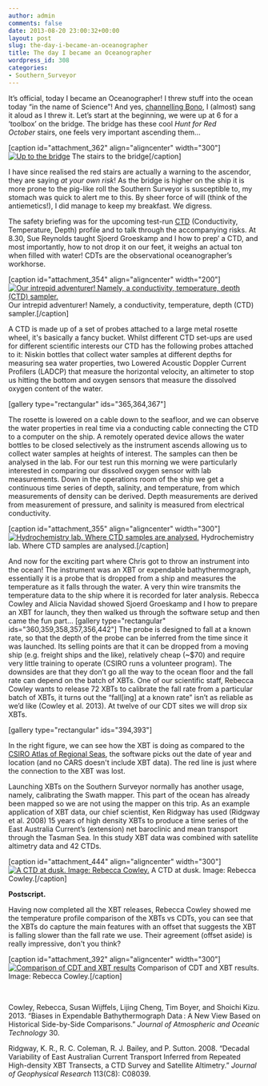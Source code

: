 ```yaml
---
author: admin
comments: false
date: 2013-08-20 23:00:32+00:00
layout: post
slug: the-day-i-became-an-oceanographer
title: The day I became an Oceanographer
wordpress_id: 308
categories:
- Southern_Surveyor
---
```


It’s official, today I became an Oceanographer! I threw stuff into the ocean today “in the name of Science”! And yes, [channelling Bono](http://en.wikipedia.org/wiki/Pride_(In_the_Name_of_Love)), I (almost) sang it aloud as I threw it. Let’s start at the beginning, we were up at 6 for a ‘toolbox’ on the bridge. The bridge has these cool _Hunt for Red October_ stairs, one feels very important ascending them...

[caption id="attachment_362" align="aligncenter" width="300"][![Up to the bridge](http://christopherbull.com.au/blog/wp-content/uploads/2013/09/IMG_0516-300x200.jpg)](http://christopherbull.com.au/blog/wp-content/uploads/2013/09/IMG_0516.jpg) The stairs to the bridge[/caption]

I have since realised the red stairs are actually a warning to the ascendor, they are saying _at your own risk_! As the bridge is higher on the ship it is more prone to the pig-like roll the Southern Surveyor is susceptible to, my stomach was quick to alert me to this. By sheer force of will (think of the antiemetics!), I did manage to keep my breakfast. We digress.

The safety briefing was for the upcoming test-run [CTD](http://oceanexplorer.noaa.gov/facts/ctd.html) (Conductivity, Temperature, Depth) profile and to talk through the accompanying risks. At 8.30, Sue Reynolds taught Sjoerd Groeskamp and I how to prep’ a CTD, and most importantly, how to not drop it on our feet, it weighs an actual ton when filled with water! CDTs are the observational oceanographer’s workhorse.

[caption id="attachment_354" align="aligncenter" width="200"][![Our intrepid adventurer! Namely, a conductivity, temperature, depth (CTD) sampler.](http://christopherbull.com.au/blog/wp-content/uploads/2013/09/IMG_0446-200x300.jpg)](http://christopherbull.com.au/blog/wp-content/uploads/2013/09/IMG_0446.jpg) Our intrepid adventurer! Namely, a conductivity, temperature, depth (CTD) sampler.[/caption]

A CTD is made up of a set of probes attached to a large metal rosette wheel, it's basically a fancy bucket. Whilst different CTD set-ups are used for different scientific interests our CTD has the following probes attached to it: Niskin bottles that collect water samples at different depths for measuring sea water properties, two Lowered Acoustic Doppler Current Profilers (LADCP) that measure the horizontal velocity, an altimeter to stop us hitting the bottom and oxygen sensors that measure the dissolved oxygen content of the water.

[gallery type="rectangular" ids="365,364,367"]

The rosette is lowered on a cable down to the seafloor, and we can observe the water properties in real time via a conducting cable connecting the CTD to a computer on the ship. A remotely operated device allows the water bottles to be closed selectively as the instrument ascends allowing us to collect water samples at heights of interest. The samples can then be analysed in the lab. For our test run this morning we were particularly interested in comparing our dissolved oxygen sensor with lab measurements. Down in the operations room of the ship we get a continuous time series of depth, salinity, and temperature, from which measurements of density can be derived. Depth measurements are derived from measurement of pressure, and salinity is measured from electrical conductivity.

[caption id="attachment_355" align="aligncenter" width="300"][![Hydrochemistry lab. Where CTD samples are analysed.](http://christopherbull.com.au/blog/wp-content/uploads/2013/09/IMG_0447-300x200.jpg)](http://christopherbull.com.au/blog/wp-content/uploads/2013/09/IMG_0447.jpg) Hydrochemistry lab. Where CTD samples are analysed.[/caption]

And now for the exciting part where Chris got to throw an instrument into the ocean! The instrument was an XBT or expendable bathythermograph, essentially it is a probe that is dropped from a ship and measures the temperature as it falls through the water. A very thin wire transmits the temperature data to the ship where it is recorded for later analysis. Rebecca Cowley and Alicia Navidad showed Sjoerd Groeskamp and I how to prepare an XBT for launch, they then walked us through the software setup and then came the fun part...
[gallery type="rectangular" ids="360,359,358,357,356,442"]
The probe is designed to fall at a known rate, so that the depth of the probe can be inferred from the time since it was launched. Its selling points are that it can be dropped from a moving ship (e.g. freight ships and the like), relatively cheap (~$70) and require very little training to operate (CSIRO runs a volunteer program). The downsides are that they don’t go all the way to the ocean floor and the fall rate can depend on the batch of XBTs. One of our scientific staff, Rebecca Cowley wants to release 72 XBTs to calibrate the fall rate from a particular batch of XBTs, it turns out the “fall[ing] at a known rate” isn’t as reliable as we’d like (Cowley et al. 2013). At twelve of our CDT sites we will drop six XBTs.

[gallery type="rectangular" ids="394,393"]



In the right figure, we can see how the XBT is doing as compared to the [CSIRO Atlas of Regional Seas](http://www.marine.csiro.au/~dunn/cars2009/), the software picks out the date of year and location (and no CARS doesn't include XBT data). The red line is just where the connection to the XBT was lost.



Launching XBTs on the Southern Surveyor normally has another usage, namely, calibrating the Swath mapper. This part of the ocean has already been mapped so we are not using the mapper on this trip. As an example application of XBT data, our chief scientist, Ken Ridgway has used (Ridgway et al. 2008) 15 years of high density XBTs to produce a time series of the East Australia Current’s (extension) net baroclinic and mean transport through the Tasman Sea. In this study XBT data was combined with satellite altimetry data and 42 CTDs.



[caption id="attachment_444" align="aligncenter" width="300"][![A CTD at dusk. Image: Rebecca Cowley.](http://christopherbull.com.au/blog/wp-content/uploads/2013/09/P1020041-rebecca-300x225.jpg)](http://christopherbull.com.au/blog/wp-content/uploads/2013/09/P1020041-rebecca.jpg) A CTD at dusk. Image: Rebecca Cowley.[/caption]

**Postscript.**

Having now completed all the XBT releases, Rebecca Cowley showed me the temperature profile comparison of the XBTs vs CDTs, you can see that the XBTs do capture the main features with an offset that suggests the XBT is falling slower than the fall rate we use. Their agreement (offset aside) is really impressive, don't you think?

[caption id="attachment_392" align="aligncenter" width="300"][![Comparison of CDT and XBT results](http://christopherbull.com.au/blog/wp-content/uploads/2013/09/XBT_CTD-300x226.png)](http://christopherbull.com.au/blog/wp-content/uploads/2013/09/XBT_CTD.png) Comparison of CDT and XBT results. Image: Rebecca Cowley.[/caption]

 

Cowley, Rebecca, Susan Wijffels, Lijing Cheng, Tim Boyer, and Shoichi Kizu. 2013. “Biases in Expendable Bathythermograph Data : A New View Based on Historical Side-by-Side Comparisons.” _Journal of Atmospheric and Oceanic Technology_ 30.



Ridgway, K. R., R. C. Coleman, R. J. Bailey, and P. Sutton. 2008. “Decadal Variability of East Australian Current Transport Inferred from Repeated High-density XBT Transects, a CTD Survey and Satellite Altimetry.” _Journal of Geophysical Research_ 113(C8): C08039.
